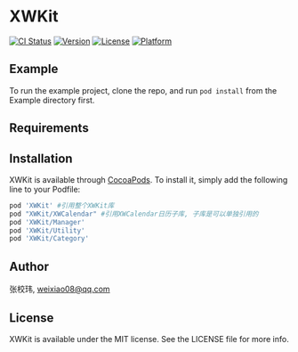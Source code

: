 # XWKit

[![CI Status](http://img.shields.io/travis/张校玮/XWKit.svg?style=flat)](https://travis-ci.org/张校玮/XWKit)
[![Version](https://img.shields.io/cocoapods/v/XWKit.svg?style=flat)](http://cocoapods.org/pods/XWKit)
[![License](https://img.shields.io/cocoapods/l/XWKit.svg?style=flat)](http://cocoapods.org/pods/XWKit)
[![Platform](https://img.shields.io/cocoapods/p/XWKit.svg?style=flat)](http://cocoapods.org/pods/XWKit)

## Example

To run the example project, clone the repo, and run `pod install` from the Example directory first.

## Requirements

## Installation

XWKit is available through [CocoaPods](http://cocoapods.org). To install
it, simply add the following line to your Podfile:

```ruby
pod 'XWKit' #引用整个XWKit库
pod "XWKit/XWCalendar" #引用XWCalendar日历子库, 子库是可以单独引用的
pod 'XWKit/Manager'
pod 'XWKit/Utility'
pod 'XWKit/Category'
```

## Author

张校玮, weixiao08@qq.com

## License

XWKit is available under the MIT license. See the LICENSE file for more info.
